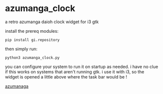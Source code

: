 # azumanga_clock
a retro azumanga daioh clock widget for i3 gtk

install the prereq modules:

```
pip install gi.repository
```

then simply run:

```
python3 azumanga_clock.py
```

you can configure your system to run it on startup as needed. i have no clue if this works on systems that aren't running gtk. i use it with i3, so the widget is opened a little above where the task bar would be !

[azumanaga](https://github.com/shawnschulz/azumanga_clock/assets/94928969/c643ffaf-57a6-41eb-8041-cfd60efc0979)

